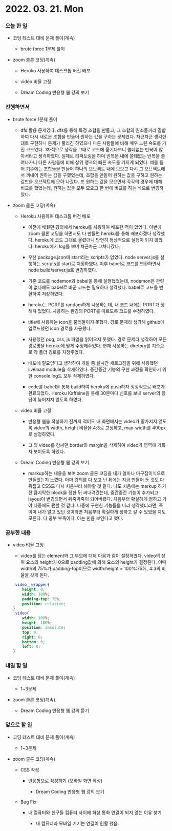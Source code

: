 # 2022. 03. 21. Mon

### 오늘 한 일

- 코딩 테스트 대비 문제 풀이(계속)

  - brute force 1문제 풀이

- zoom 클론 코딩(계속)

  - Heroku 사용하여 데스크톱 버전 배포

  - video 비율 고정

  - Dream Coding 반응형 웹 강의 보기

### 진행하면서

- brute force 1문제 풀이

  - dfs 활용 문제였다. dfs를 통해 특정 조합을 만들고, 그 조합의 원소들끼리 결합하여 다시 새로운 조합을 만들어 원하는 값을 구하는 문제였다. 차근차근 생각한대로 구현하니 문제가 풀리긴 하였으나 다른 사람들에 비해 매우 느린 속도를 가진 코드였다. 1차적으로 생각을 그대로 코드에 옮기다보니 쓸데없는 반복이 많아서라고 생각하였다. 실제로 리팩토링을 하며 반복문 내에 쓸데없는 반복을 줄여나가니 다른 사람들에 비해 상위 랭크의 빠른 속도를 가지게 되었다. 예를 들어 기존에는 조합들을 만들어 하나의 오브젝트 내에 모으고 다시 그 오브젝트에서 꺼내어 원하는 값을 구했었는데, 조합을 만들어 원하는 값을 구하고 원하는 값만을 오브젝트에 모아 나갔다. 또 원하는 값을 모으면서 각각의 경우에 대해 비교를 했었는데, 원하는 값을 모두 모으고 한 번에 비교를 하는 식으로 변경하였다.

- zoom 클론 코딩(계속)

  - Heroku 사용하여 데스크톱 버전 배포

    - 이전에 배웠던 강의에서 heroku를 사용하여 배포한 적이 있었다. 이번에 zoom 클론 코딩을 하면서도 다 만들면 heroku를 통해 배포하겠다 생각했다. heroku에 코드 그대로 올렸더니 당연히 정상적으로 실행이 되지 않았다. heroku에서 log를 보며 차근차근 고쳐나갔다.

    - 우선 package.json에 start라는 scripts가 없었다. node server.js를 실행하는 scripts를 start로 지정하였다. 이후 babel로 코드를 변환하면서 node build/server.js로 변경하였다.

    - 기존 코드를 nodemon과 babel을 통해 실행했었는데, nodemon은 관련이 없다해도 babel로 바꾼 코드는 필요하다 생각했다. babel로 코드를 변환하여 저장하였다.

    - heroku는 PORT를 random하게 사용하는데, 내 코드 내에는 PORT가 정해져 있었다. 사용하는 환경의 PORT를 따르도록 코드를 수정하였다.

    - title에 사용하는 icon을 불러들이지 못했다. 경로 문제라 생각해 github에 업로드했던 icon 경로를 사용했다.

    - 사용했던 pug, css, js 파일을 읽어오지 못했다. 경로 문제라 생각하여 모든 경로명을 heroku에 맞게 수정해주었다. 현재 사용하는 diretory를 기준으로 각 폴더 경로를 지정주었다.

    - 배포에 필요없다고 생각하여 개발 중 실시간 새로고침을 위해 사용했던 liveload module을 삭제하였다. 중간중간 기능의 구현 과정을 확인하기 위한 console.log도 모두 삭제하였다.

    - code를 babel을 통해 build하여 heroku에 push하자 정상적으로 배포가 완료되었다. Heroku Kaffeine을 통해 30분마다 신호를 보내 server의 응답이 늦어지지 않도록 하였다.

  - video 비율 고정

    - 반응형 웹을 작성하기 전까지 적어도 내 화면에서는 video가 망가지지 않도록 video의 width, height 비율을 4:3로 고정하고, max-width를 400px로 설정하였다.

    - 그 외 video를 감싸던 border와 margin을 삭제하여 video가 영역에 가득 차 보이도록 하였다.

  - Dream Coding 반응형 웹 강의 보기

    - markup하는 내용을 보며 zoom 클론 코딩을 내가 얼마나 마구잡이식으로 만들었는지 느꼈다. 아마 강의를 다 보고 난 뒤에는 지금 만들어 둔 것도 다 뒤집고 CSS도 다시 처음부터 해야할 것 같다. 나도 처음에는 markup 하기 전 큼지막한 block을 정한 뒤 써내려갔는데, 중간중간 기능이 추가되고 layout이 변경되면서 뒤죽박죽이 되어버렸다. 처음부터 확실하게 정하고 가야 나중에도 편할 것 같다. 나중에 구현한 기능들을 미리 생각했더라면, 즉 이미 내가 알고 있던 것이라면 처음부터 확실하게 정하고 갈 수 있었을 지도 모른다. 다 공부 부족이다. 아는 만큼 보인다고 했다.

### 공부한 내용

- video 비율 고정

  - video를 담는 element와 그 부모에 대해 다음과 같이 설정하였다. video의 상위 요소의 height가 0으로 padding값에 의해 요소의 height가 결정된다. 이때 width의 75%가 padding-top이므로 width:height = 100%:75%, 4:3의 비율을 갖게 된다.

  ```CSS
  .video__wrapper{
      height: 0;
      width: 100%;
      padding-top: 75%;
      position: relative;
  }
  .video{
      width: 100%;
      height: 100%;
      position: absolute;
      top: 0;
      right: 0;
      bottom: 0;
      left: 0;
  }
  ```

### 내일 할 일

- 코딩 테스트 대비 문제 풀이(계속)

  - 1~3문제

- zoom 클론 코딩(계속)

  - Dream Coding 반응형 웹 강의 듣기

### 앞으로 할 일

- 코딩 테스트 대비 문제 풀이(계속)

  - 1~3문제

- zoom 클론 코딩(계속)

  - CSS 작성

    - 반응형으로 작성하기 (모바일 화면 작성)

      - Dream Coding 반응형 웹 강의 보기

  - Bug Fix

    - 내 컴퓨터와 친구들 컴퓨터 사이에 화상 통화 연결이 되지 않는 이유 찾기

      - 내 컴퓨터과 모바일 기기는 연결이 원활 했음.

<br><br>
